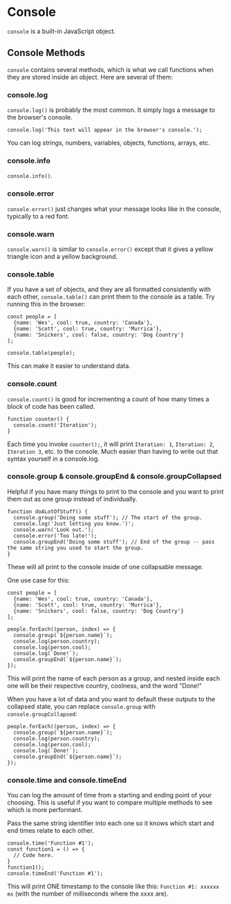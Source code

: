# Console

`console` is a built-in JavaScript object.


## Console Methods

`console` contains several methods, which is what we call functions when they are stored inside an object.  Here are several of them:


### console.log

`console.log()` is probably the most common.  It simply logs a message to the browser's console.

```
console.log('This text will appear in the browser's console.');
```

You can log strings, numbers, variables, objects, functions, arrays, etc.


### console.info

`console.info()`.


### console.error

`console.error()` just changes what your message looks like in the console, typically to a red font.


### console.warn

`console.warn()` is similar to `console.error()` except that it gives a yellow triangle icon and a yellow background.


### console.table

If you have a set of objects, and they are all formatted consistently with each other, `console.table()` can print them to the console as a table.  Try running this in the browser:

```
const people = [
  {name: 'Wes', cool: true, country: 'Canada'},
  {name: 'Scott', cool: true, country: 'Murrica'},
  {name: 'Snickers', cool: false, country: 'Dog Country'}
];

console.table(people);
```

This can make it easier to understand data.


### console.count

`console.count()` is good for incrementing a count of how many times a block of code has been called.

```
function counter() {
  console.count('Iteration');
}
```

Each time you invoke `counter();`, it will print `Iteration: 1`, `Iteration: 2`, `Iteration 3`, etc. to the console.  Much easier than having to write out that syntax yourself in a console.log.


### console.group & console.groupEnd & console.groupCollapsed

Helpful if you have many things to print to the console and you want to print them out as one group instead of individually.

```
function doALotOfStuff() {
  console.group('Doing some stuff'); // The start of the group.
  console.log('Just letting you know.')';
  console.warn('Look out.');
  console.error('Too late!');
  console.groupEnd('Doing some stuff'); // End of the group -- pass the same string you used to start the group.
}
```

These will all print to the console inside of one collapsable message.

One use case for this:

```
const people = [
  {name: 'Wes', cool: true, country: 'Canada'},
  {name: 'Scott', cool: true, country: 'Murrica'},
  {name: 'Snickers', cool: false, country: 'Dog Country'}
];

people.forEach((person, index) => {
  console.group(`${person.name}`);
  console.log(person.country);
  console.log(person.cool);
  console.log(`Done!`);
  console.groupEnd(`${person.name}`);
});
```

This will print the name of each person as a group, and nested inside each one will be their respective country, coolness, and the word "Done!"

When you have a lot of data and you want to default these outputs to the collapsed state, you can replace `console.group` with `console.groupCollapsed`:

```
people.forEach((person, index) => {
  console.group(`${person.name}`);
  console.log(person.country);
  console.log(person.cool);
  console.log(`Done!`);
  console.groupEnd(`${person.name}`);
});
```


### console.time and console.timeEnd

You can log the amount of time from a starting and ending point of your choosing.  This is useful if you want to compare multiple methods to see which is more performant.

Pass the same string identifier into each one so it knows which start and end times relate to each other.

```
console.time('Function #1');
const function1 = () => {
  // Code here.
}
function1();
console.timeEnd('Function #1');
```

This will print ONE timestamp to the console like this: `Function #1: xxxxxx ms` (with the number of milliseconds where the xxxx are).
